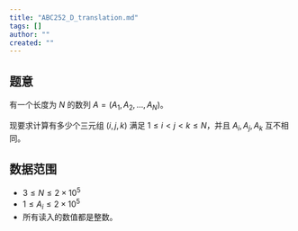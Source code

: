 ```yaml
---
title: "ABC252_D_translation.md"
tags: []
author: ""
created: ""
---
```


## 题意

有一个长度为 $N$ 的数列 $A=(A_1,A_2,\ldots,A_N)$。

现要求计算有多少个三元组 $(i,j,k)$ 满足 $1\le i < j < k \le N$，并且 $A_i,A_j,A_k$ 互不相同。

## 数据范围

- $3≤N≤2×10^5$
- $1 \leq A_i \leq 2\times 10^5$
- 所有读入的数值都是整数。

